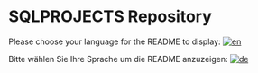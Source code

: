 # SQLPROJECTS Repository

Please choose your language for the README to display: 
[![en](https://img.shields.io/badge/lang-en-red.svg)](https://github.com/raptilebytez/SQLProjects/blob/main/README.en.md)

Bitte wählen Sie Ihre Sprache um die README anzuzeigen:
[![de](https://img.shields.io/badge/lang-de-green.svg)](https://github.com/raptilebytez/SQLProjects/blob/main/README.de.md)
